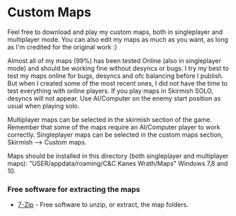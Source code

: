 # Custom Maps

Feel free to download and play my custom maps, both in singleplayer and multiplayer mode.
You can also edit my maps as much as you want, as long as I'm credited for the original work :)

Almost all of my maps (99%) has been tested Online (also in singleplayer mode) and should be working fine without desyncs or bugs.
I try my best to test my maps online for bugs, desyncs and ofc balancing before I publish. But when I created some of the most recent ones, I did not have the time to test everything with online players. If you play maps in Skirmish SOLO, desyncs will not appear. Use AI/Computer on the enemy start position as usual when playing solo.

Multiplayer maps can be selected in the skirmish section of the game. Remember that some of the maps require an AI/Computer player to work correctly. Singleplayer maps can be selected in the custom maps section, Skirmish --> Custom maps.

Maps should be installed in this directory (both singleplayer and multiplayer maps):
"USER/appdata/roaming/C&C Kanes Wrath/Maps"
Windows 7,8 and 10.

### Free software for extracting the maps
* [7-Zip](https://www.7-zip.org/) - Free software to unzip, or extract, the map folders.
